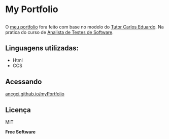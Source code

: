 # My Portfolio


##

O [meu portfolio](https://ancgci.github.io/myPortfolio/) fora feito com base no modelo do [Tutor Carlos Eduardo](https://github.com/carloseduardo1984/Meu_portfolio). Na pratica do curso de [Analista de Testes de Software](https://ultima.school/courses/).

## Linguagens utilizadas:

- Html 
- CCS

## Acessando

[ancgci.github.io/myPortfolio](https://ancgci.github.io/myPortfolio/)

## Licença

MIT

**Free Software**
